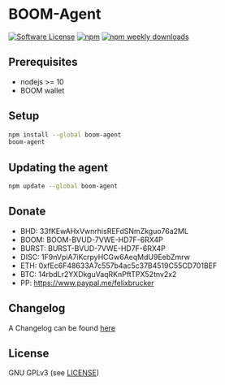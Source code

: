 BOOM-Agent
======

[![Software License](https://img.shields.io/badge/license-GPL--3.0-brightgreen.svg?style=flat-square)](LICENSE)
[![npm](https://img.shields.io/npm/v/boom-agent.svg?style=flat-square)](https://www.npmjs.com/package/boom-agent)
[![npm weekly downloads](https://img.shields.io/npm/dw/boom-agent.svg?style=flat-square)](https://www.npmjs.com/package/boom-agent)

## Prerequisites

- nodejs >= 10
- BOOM wallet

## Setup

```bash
npm install --global boom-agent
boom-agent
```

## Updating the agent

```bash
npm update --global boom-agent
```

## Donate

- BHD: 33fKEwAHxVwnrhisREFdSNmZkguo76a2ML
- BOOM: BOOM-BVUD-7VWE-HD7F-6RX4P
- BURST: BURST-BVUD-7VWE-HD7F-6RX4P
- DISC: 1F9nVpiA7iKcrpyHCGw6AeqMdU9EebZmrw
- ETH: 0xfEc6F48633A7c557b4ac5c37B4519C55CD701BEF
- BTC: 14rbdLr2YXDkguVaqRKnPftTPX52tnv2x2
- PP: https://www.paypal.me/felixbrucker

## Changelog

A Changelog can be found [here](https://github.com/felixbrucker/boom-agent/blob/master/CHANGELOG.md)

## License

GNU GPLv3 (see [LICENSE](https://github.com/felixbrucker/boom-agent/blob/master/LICENSE))
